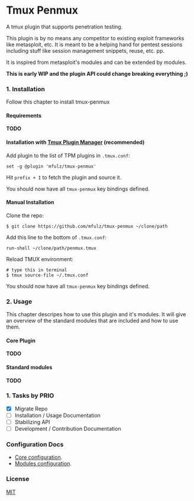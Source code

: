 # Tmux Penmux

A tmux plugin that supports penetration testing.

This plugin is by no means any competitor to existing exploit frameworks like metasploit, etc.
It is meant to be a helping hand for pentest sessions including stuff like session management
snippets, reuse, etc. pp.

It is inspired from metasploit's modules and can be extended by modules.

**This is early WIP and the plugin API could change breaking everything ;)**

### 1. Installation

Follow this chapter to install tmux-penmux

#### Requirements

**TODO**

#### Installation with [Tmux Plugin Manager](https://github.com/tmux-plugins/tpm) (recommended)

Add plugin to the list of TPM plugins in `.tmux.conf`:

    set -g @plugin 'mfulz/tmux-penmux'

Hit `prefix + I` to fetch the plugin and source it.

You should now have all `tmux-penmux` key bindings defined.

#### Manual Installation

Clone the repo:

    $ git clone https://github.com/mfulz/tmux-penmux ~/clone/path

Add this line to the bottom of `.tmux.conf`:

    run-shell ~/clone/path/penmux.tmux

Reload TMUX environment:

    # type this in terminal
    $ tmux source-file ~/.tmux.conf

You should now have all `tmux-penmux` key bindings defined.

### 2. Usage

This chapter descripes how to use this plugin and it's modules. It will give an overview of the standard modules
that are included and how to use them.

#### Core Plugin

**TODO**

#### Standard modules

**TODO**

### 1. Tasks by PRIO

- [x] Migrate Repo
- [ ] Installation / Usage Documentation
- [ ] Stabilizing API
- [ ] Development / Contribution Documentation

### Configuration Docs

- [Core configuration](docs/configuration_core.md).
- [Modules configuration](docs/configuration_modules.md).

### License

[MIT](LICENSE.md)
